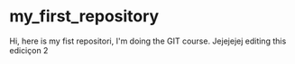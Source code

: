 # my_first_repository
Hi, here is my fist repositori, I'm doing the GIT course.
Jejejejej editing this
ediciçon 2
